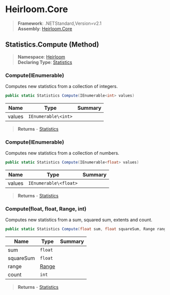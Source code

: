 # Heirloom.Core

> **Framework**: .NETStandard,Version=v2.1  
> **Assembly**: [Heirloom.Core][0]

## Statistics.Compute (Method)

> **Namespace**: [Heirloom][0]  
> **Declaring Type**: [Statistics][1]

### Compute(IEnumerable<int>)

Computes new statistics from a collection of integers.

```cs
public static Statistics Compute(IEnumerable<int> values)
```

| Name   | Type                | Summary |
|--------|---------------------|---------|
| values | `IEnumerable\<int>` |         |

> **Returns** - [Statistics][1]

### Compute(IEnumerable<float>)

Computes new statistics from a collection of numbers.

```cs
public static Statistics Compute(IEnumerable<float> values)
```

| Name   | Type                  | Summary |
|--------|-----------------------|---------|
| values | `IEnumerable\<float>` |         |

> **Returns** - [Statistics][1]

### Compute(float, float, Range, int)

Computes new statistics from a sum, squared sum, extents and count.

```cs
public static Statistics Compute(float sum, float squareSum, Range range, int count)
```

| Name      | Type       | Summary |
|-----------|------------|---------|
| sum       | `float`    |         |
| squareSum | `float`    |         |
| range     | [Range][2] |         |
| count     | `int`      |         |

> **Returns** - [Statistics][1]

[0]: ../../../Heirloom.Core.md
[1]: ../Statistics.md
[2]: ../Range.md
